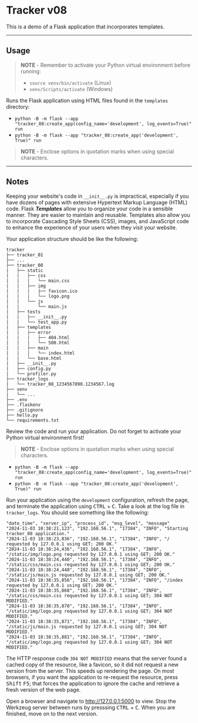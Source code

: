 # Tracker v08

This is a demo of a Flask application that incorporates templates.

-----

## Usage

> **NOTE** - Remember to activate your Python virtual environment before running:
>
> - `source venv/bin/activate` (Linux)
> - `venv/Scripts/activate` (Windows)

Runs the Flask application using HTML files found in the `templates` directory:

- `python -B -m flask --app "tracker_08:create_app(config_name='development', log_events=True)" run`
- `python -B -m flask --app "tracker_08:create_app('development', True)" run`

> **NOTE** - Enclose options in quotation marks when using special characters.

-----

## Notes

Keeping your website's code in `__init__.py` is impractical, especially if you have dozens of pages with extensive Hypertext Markup Language (HTML) code. Flask ***Templates*** allow you to organize your code in a sensible manner. They are easier to maintain and reusable. Templates also allow you to incorporate Cascading Style Sheets (CSS), images, and JavaScript code to enhance the experience of your users when they visit your website.

Your application structure should be like the following:

```text
tracker
├── tracker_01
├── ...
├── tracker_08
|   ├── static
|   |   ├── css
|   |   |   └── main.css
|   |   ├── img
|   |   |   ├── favicon.ico
|   |   |   └── logo.png
|   |   └── js
|   |       └── main.js
|   ├── tests
|   |   ├── __init__.py
|   |   └── test_app.py
|   ├── templates
|   |   ├── error
|   |   |   ├── 404.html
|   |   |   └── 500.html
|   |   ├── main
|   |   |   └── index.html
|   |   └── base.html
|   ├── __init__.py
|   ├── config.py
|   └── profiler.py
├── tracker_logs
|   └── tracker_08_1234567890.1234567.log
├── venv
|   └── ...
├── .env
├── .flaskenv
├── .gitignore
├── hello.py
└── requirements.txt
```

Review the code and run your application. Do not forget to activate your Python virtual environment first!

> **NOTE** - Enclose options in quotation marks when using special characters.

- `python -B -m flask --app "tracker_08:create_app(config_name='development', log_events=True)" run`
- `python -B -m flask --app "tracker_08:create_app('development', True)" run`

Run your application using the `development` configuration, refresh the page, and terminate the application using <kbd>CTRL</kbd> +  <kbd>C</kbd>. Take a look at the log file in `tracker_logs`. You should see something like the following:

```text
"date_time", "server_ip", "process_id", "msg_level", "message"
"2024-11-03 18:38:21,123", "192.168.56.1", "17384", "INFO", "Starting tracker_08 application."
"2024-11-03 18:38:23,836", "192.168.56.1", "17384", "INFO", "/ requested by 127.0.0.1 using GET; 200 OK."
"2024-11-03 18:38:24,436", "192.168.56.1", "17384", "INFO", "/static/img/logo.png requested by 127.0.0.1 using GET; 200 OK."
"2024-11-03 18:38:24,440", "192.168.56.1", "17384", "INFO", "/static/css/main.css requested by 127.0.0.1 using GET; 200 OK."
"2024-11-03 18:38:24,440", "192.168.56.1", "17384", "INFO", "/static/js/main.js requested by 127.0.0.1 using GET; 200 OK."
"2024-11-03 18:38:35,856", "192.168.56.1", "17384", "INFO", "/index requested by 127.0.0.1 using GET; 200 OK."
"2024-11-03 18:38:35,868", "192.168.56.1", "17384", "INFO", "/static/css/main.css requested by 127.0.0.1 using GET; 304 NOT MODIFIED."
"2024-11-03 18:38:35,870", "192.168.56.1", "17384", "INFO", "/static/img/logo.png requested by 127.0.0.1 using GET; 304 NOT MODIFIED."
"2024-11-03 18:38:35,871", "192.168.56.1", "17384", "INFO", "/static/js/main.js requested by 127.0.0.1 using GET; 304 NOT MODIFIED."
"2024-11-03 18:38:35,881", "192.168.56.1", "17384", "INFO", "/static/img/logo.png requested by 127.0.0.1 using GET; 304 NOT MODIFIED."
```

The HTTP response code `304 NOT MODIFIED` means that the server found a cached copy of the resource, like a favicon, so it did not request a new version from the server. This speeds up rendering the page. On most browsers, if you want the application to re-request the resource, press <kbd>Shift</kbd> <kbd>F5</kbd>; that forces the application to ignore the cache and retrieve a fresh version of the web page.

Open a browser and navigate to <http://127.0.0.1:5000> to view. Stop the Werkzeug server between runs by presssing <kbd>CTRL</kbd> +  <kbd>C</kbd>. When you are finished, move on to the next version.
